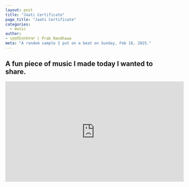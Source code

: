 ```yaml
---
layout: post
title: "Jaati Certificate"
page_title: "Jaati Certificate"
categories:
  - music
author:
- ਪ੍ਰਭਚਿੰਤਨਰੰਧਾਵਾ | Prab Randhawa
meta: "A random sample I put on a beat on Sunday, Feb 16, 2025."
---
```


## A fun piece of music I made today I wanted to share.

<center><div class="video-container">
<iframe width="560" height="315" src="https://www.youtube.com/live/9h0YGwDM09k?si=0CpZMUVq3wVQlXcG" title="YouTube video player" frameborder="0" allow="accelerometer; autoplay; clipboard-write; encrypted-media; gyroscope; picture-in-picture; web-share" referrerpolicy="strict-origin-when-cross-origin" allowfullscreen></iframe></div></center>